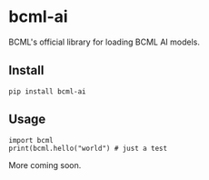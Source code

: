 # bcml-ai
BCML's official library for loading BCML AI models.

## Install
```
pip install bcml-ai
```

## Usage
```
import bcml
print(bcml.hello("world") # just a test
```

More coming soon.
